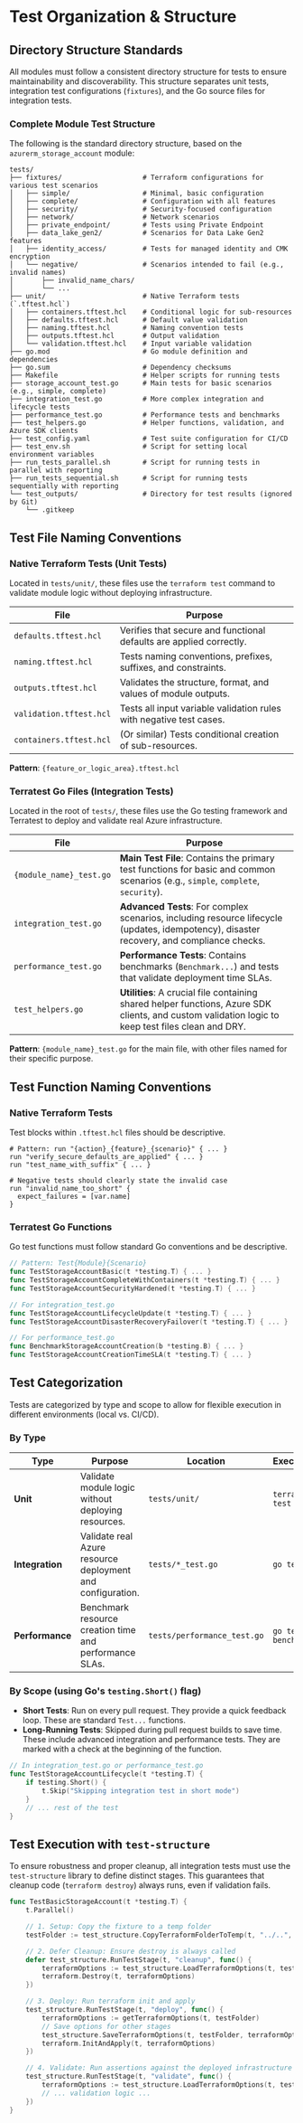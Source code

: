 # Test Organization & Structure

## Directory Structure Standards

All modules must follow a consistent directory structure for tests to ensure maintainability and discoverability. This structure separates unit tests, integration test configurations (`fixtures`), and the Go source files for integration tests.

### Complete Module Test Structure

The following is the standard directory structure, based on the `azurerm_storage_account` module:

```
tests/
├── fixtures/                    # Terraform configurations for various test scenarios
│   ├── simple/                  # Minimal, basic configuration
│   ├── complete/                # Configuration with all features
│   ├── security/                # Security-focused configuration
│   ├── network/                 # Network scenarios
│   ├── private_endpoint/        # Tests using Private Endpoint
│   ├── data_lake_gen2/          # Scenarios for Data Lake Gen2 features
│   ├── identity_access/         # Tests for managed identity and CMK encryption
│   └── negative/                # Scenarios intended to fail (e.g., invalid names)
│       ├── invalid_name_chars/
│       └── ...
├── unit/                        # Native Terraform tests (`.tftest.hcl`)
│   ├── containers.tftest.hcl    # Conditional logic for sub-resources
│   ├── defaults.tftest.hcl      # Default value validation
│   ├── naming.tftest.hcl        # Naming convention tests
│   ├── outputs.tftest.hcl       # Output validation
│   └── validation.tftest.hcl    # Input variable validation
├── go.mod                       # Go module definition and dependencies
├── go.sum                       # Dependency checksums
├── Makefile                     # Helper scripts for running tests
├── storage_account_test.go      # Main tests for basic scenarios (e.g., simple, complete)
├── integration_test.go          # More complex integration and lifecycle tests
├── performance_test.go          # Performance tests and benchmarks
├── test_helpers.go              # Helper functions, validation, and Azure SDK clients
├── test_config.yaml             # Test suite configuration for CI/CD
├── test_env.sh                  # Script for setting local environment variables
├── run_tests_parallel.sh        # Script for running tests in parallel with reporting
├── run_tests_sequential.sh      # Script for running tests sequentially with reporting
└── test_outputs/                # Directory for test results (ignored by Git)
    └── .gitkeep
```

## Test File Naming Conventions

### Native Terraform Tests (Unit Tests)

Located in `tests/unit/`, these files use the `terraform test` command to validate module logic without deploying infrastructure.

| File | Purpose |
|------|---------|
| `defaults.tftest.hcl` | Verifies that secure and functional defaults are applied correctly. |
| `naming.tftest.hcl` | Tests naming conventions, prefixes, suffixes, and constraints. |
| `outputs.tftest.hcl` | Validates the structure, format, and values of module outputs. |
| `validation.tftest.hcl`| Tests all input variable validation rules with negative test cases. |
| `containers.tftest.hcl`| (Or similar) Tests conditional creation of sub-resources. |

**Pattern**: `{feature_or_logic_area}.tftest.hcl`

### Terratest Go Files (Integration Tests)

Located in the root of `tests/`, these files use the Go testing framework and Terratest to deploy and validate real Azure infrastructure.

| File | Purpose |
|------|---------|
| `{module_name}_test.go` | **Main Test File**: Contains the primary test functions for basic and common scenarios (e.g., `simple`, `complete`, `security`). |
| `integration_test.go` | **Advanced Tests**: For complex scenarios, including resource lifecycle (updates, idempotency), disaster recovery, and compliance checks. |
| `performance_test.go` | **Performance Tests**: Contains benchmarks (`Benchmark...`) and tests that validate deployment time SLAs. |
| `test_helpers.go` | **Utilities**: A crucial file containing shared helper functions, Azure SDK clients, and custom validation logic to keep test files clean and DRY. |

**Pattern**: `{module_name}_test.go` for the main file, with other files named for their specific purpose.

## Test Function Naming Conventions

### Native Terraform Tests

Test blocks within `.tftest.hcl` files should be descriptive.

```hcl
# Pattern: run "{action}_{feature}_{scenario}" { ... }
run "verify_secure_defaults_are_applied" { ... }
run "test_name_with_suffix" { ... }

# Negative tests should clearly state the invalid case
run "invalid_name_too_short" {
  expect_failures = [var.name]
}
```

### Terratest Go Functions

Go test functions must follow standard Go conventions and be descriptive.

```go
// Pattern: Test{Module}{Scenario}
func TestStorageAccountBasic(t *testing.T) { ... }
func TestStorageAccountCompleteWithContainers(t *testing.T) { ... }
func TestStorageAccountSecurityHardened(t *testing.T) { ... }

// For integration_test.go
func TestStorageAccountLifecycleUpdate(t *testing.T) { ... }
func TestStorageAccountDisasterRecoveryFailover(t *testing.T) { ... }

// For performance_test.go
func BenchmarkStorageAccountCreation(b *testing.B) { ... }
func TestStorageAccountCreationTimeSLA(t *testing.T) { ... }
```

## Test Categorization

Tests are categorized by type and scope to allow for flexible execution in different environments (local vs. CI/CD).

### By Type

| Type | Purpose | Location | Execution | Cost |
|---|---|---|---|---|
| **Unit** | Validate module logic without deploying resources. | `tests/unit/` | `terraform test` | Free |
| **Integration** | Validate real Azure resource deployment and configuration. | `tests/*_test.go` | `go test` | Minimal Azure cost |
| **Performance**| Benchmark resource creation time and performance SLAs. | `tests/performance_test.go` | `go test -bench` | Moderate Azure cost |

### By Scope (using Go's `testing.Short()` flag)

- **Short Tests**: Run on every pull request. They provide a quick feedback loop. These are standard `Test...` functions.
- **Long-Running Tests**: Skipped during pull request builds to save time. These include advanced integration and performance tests. They are marked with a check at the beginning of the function.

```go
// In integration_test.go or performance_test.go
func TestStorageAccountLifecycle(t *testing.T) {
	if testing.Short() {
		t.Skip("Skipping integration test in short mode")
	}
	// ... rest of the test
}
```

## Test Execution with `test-structure`

To ensure robustness and proper cleanup, all integration tests must use the `test-structure` library to define distinct stages. This guarantees that cleanup code (`terraform destroy`) always runs, even if validation fails.

```go
func TestBasicStorageAccount(t *testing.T) {
    t.Parallel()

    // 1. Setup: Copy the fixture to a temp folder
    testFolder := test_structure.CopyTerraformFolderToTemp(t, "../..", "azurerm_storage_account/tests/fixtures/simple")

    // 2. Defer Cleanup: Ensure destroy is always called
    defer test_structure.RunTestStage(t, "cleanup", func() {
        terraformOptions := test_structure.LoadTerraformOptions(t, testFolder)
        terraform.Destroy(t, terraformOptions)
    })

    // 3. Deploy: Run terraform init and apply
    test_structure.RunTestStage(t, "deploy", func() {
        terraformOptions := getTerraformOptions(t, testFolder)
        // Save options for other stages
        test_structure.SaveTerraformOptions(t, testFolder, terraformOptions)
        terraform.InitAndApply(t, terraformOptions)
    })

    // 4. Validate: Run assertions against the deployed infrastructure
    test_structure.RunTestStage(t, "validate", func() {
        terraformOptions := test_structure.LoadTerraformOptions(t, testFolder)
        // ... validation logic ...
    })
}
```